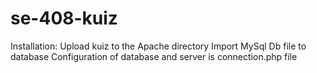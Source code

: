 # se-408-kuiz

Installation:
Upload kuiz to the Apache directory
Import MySql Db file to database
Configuration of database and server is connection.php file
